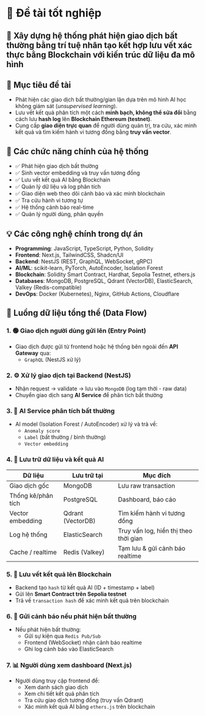 # 🚀 Đề tài tốt nghiệp

## 🧠 Xây dựng hệ thống phát hiện giao dịch bất thường bằng trí tuệ nhân tạo kết hợp lưu vết xác thực bằng Blockchain với kiến trúc dữ liệu đa mô hình

## 🎯 Mục tiêu đề tài

- Phát hiện các giao dịch bất thường/gian lận dựa trên mô hình AI học không giám sát (_unsupervised learning_).
- Lưu vết kết quả phân tích một cách **minh bạch, không thể sửa đổi** bằng cách lưu **hash log** lên **Blockchain Ethereum (testnet)**.
- Cung cấp **giao diện trực quan** để người dùng quản trị, tra cứu, xác minh kết quả và tìm kiếm hành vi tương đồng bằng **truy vấn vector**.

## 🧩 Các chức năng chính của hệ thống

- ✅ Phát hiện giao dịch bất thường
- ✅ Sinh vector embedding và truy vấn tương đồng
- ✅ Lưu vết kết quả AI bằng Blockchain
- ✅ Quản lý dữ liệu và log phân tích
- ✅ Giao diện web theo dõi cảnh báo và xác minh blockchain
- ✅ Tra cứu hành vi tương tự
- ✅ Hệ thống cảnh báo real-time
- ✅ Quản lý người dùng, phân quyền

## 💡 Các công nghệ chính trong dự án

- **Programming**: JavaScript, TypeScript, Python, Solidity
- **Frontend**: Next.js, TailwindCSS, Shadcn/UI
- **Backend**: NestJS (REST, GraphQL, WebSocket, gRPC)
- **AI/ML**: scikit-learn, PyTorch, AutoEncoder, Isolation Forest
- **Blockchain**: Solidity Smart Contract, Hardhat, Sepolia Testnet, ethers.js
- **Databases**: MongoDB, PostgreSQL, Qdrant (VectorDB), ElasticSearch, Valkey (Redis-compatible)
- **DevOps**: Docker (Kubernetes), Nginx, GitHub Actions, Cloudflare

## 🔄 Luồng dữ liệu tổng thể (Data Flow)

### 1. 🟢 Giao dịch người dùng gửi lên (Entry Point)

- Giao dịch được gửi từ frontend hoặc hệ thống bên ngoài đến **API Gateway** qua:
  - `GraphQL` (NestJS xử lý)

### 2. ⚙️ Xử lý giao dịch tại Backend (NestJS)

- Nhận request → validate → lưu vào `MongoDB` (log tạm thời - raw data)
- Chuyển giao dịch sang **AI Service** để phân tích bất thường

### 3. 🧠 AI Service phân tích bất thường

- AI model (Isolation Forest / AutoEncoder) xử lý và trả về:
  - `Anomaly score`
  - `Label` (bất thường / bình thường)
  - `Vector embedding`

### 4. 💾 Lưu trữ dữ liệu và kết quả AI

| Dữ liệu            | Lưu trữ tại       | Mục đích                              |
| ------------------ | ----------------- | ------------------------------------- |
| Giao dịch gốc      | MongoDB           | Lưu raw transaction                   |
| Thống kê/phân tích | PostgreSQL        | Dashboard, báo cáo                    |
| Vector embedding   | Qdrant (VectorDB) | Tìm kiếm hành vi tương đồng           |
| Log hệ thống       | ElasticSearch     | Truy vấn log, hiển thị theo thời gian |
| Cache / realtime   | Redis (Valkey)    | Tạm lưu & gửi cảnh báo realtime       |

### 5. 🔐 Lưu vết kết quả lên Blockchain

- Backend tạo `hash` từ kết quả AI (ID + timestamp + label)
- Gửi lên **Smart Contract trên Sepolia testnet**
- Trả về `transaction hash` để xác minh kết quả trên blockchain

### 6. 🚨 Gửi cảnh báo nếu phát hiện bất thường

- Nếu phát hiện bất thường:
  - Gửi sự kiện qua `Redis Pub/Sub`
  - Frontend (WebSocket) nhận cảnh báo realtime
  - Ghi log cảnh báo vào ElasticSearch

### 7. 📊 Người dùng xem dashboard (Next.js)

- Người dùng truy cập frontend để:
  - Xem danh sách giao dịch
  - Xem chi tiết kết quả phân tích
  - Tra cứu giao dịch tương đồng (truy vấn Qdrant)
  - Xác minh kết quả AI bằng `ethers.js` trên blockchain
